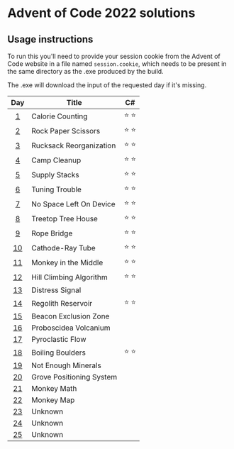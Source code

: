 # Advent of Code 2022 solutions

## Usage instructions
To run this you'll need to provide your session cookie from the Advent of Code website in a file named `session.cookie`, which needs to be present in the same directory as the .exe produced by the build.

The .exe will download the input of the requested day if it's missing.


| Day                                        | Title                    | C#            |
|:------------------------------------------:| ------------------------ |:-------------:|
|  [1](https://adventofcode.com/2022/day/1)  | Calorie Counting         | :star: :star: |
|  [2](https://adventofcode.com/2022/day/2)  | Rock Paper Scissors      | :star: :star: |
|  [3](https://adventofcode.com/2022/day/3)  | Rucksack Reorganization  | :star: :star: |
|  [4](https://adventofcode.com/2022/day/4)  | Camp Cleanup             | :star: :star: |
|  [5](https://adventofcode.com/2022/day/5)  | Supply Stacks            | :star: :star: |
|  [6](https://adventofcode.com/2022/day/6)  | Tuning Trouble           | :star: :star: |
|  [7](https://adventofcode.com/2022/day/7)  | No Space Left On Device  | :star: :star: |
|  [8](https://adventofcode.com/2022/day/8)  | Treetop Tree House       | :star: :star: |
|  [9](https://adventofcode.com/2022/day/9)  | Rope Bridge              | :star: :star: |
| [10](https://adventofcode.com/2022/day/10) | Cathode-Ray Tube         | :star: :star: |
| [11](https://adventofcode.com/2022/day/11) | Monkey in the Middle     | :star: :star: |
| [12](https://adventofcode.com/2022/day/12) | Hill Climbing Algorithm  | :star: :star: |
| [13](https://adventofcode.com/2022/day/13) | Distress Signal          |               |
| [14](https://adventofcode.com/2022/day/14) | Regolith Reservoir       | :star: :star: |
| [15](https://adventofcode.com/2022/day/15) | Beacon Exclusion Zone    |               |
| [16](https://adventofcode.com/2022/day/16) | Proboscidea Volcanium    |               |
| [17](https://adventofcode.com/2022/day/17) | Pyroclastic Flow         |               |
| [18](https://adventofcode.com/2022/day/18) | Boiling Boulders         | :star: :star: |
| [19](https://adventofcode.com/2022/day/19) | Not Enough Minerals      |               |
| [20](https://adventofcode.com/2022/day/20) | Grove Positioning System |               |
| [21](https://adventofcode.com/2022/day/21) | Monkey Math              |               |
| [22](https://adventofcode.com/2022/day/22) | Monkey Map               |               |
| [23](https://adventofcode.com/2022/day/23) | Unknown                  |               |
| [24](https://adventofcode.com/2022/day/24) | Unknown                  |               |
| [25](https://adventofcode.com/2022/day/25) | Unknown                  |               |
